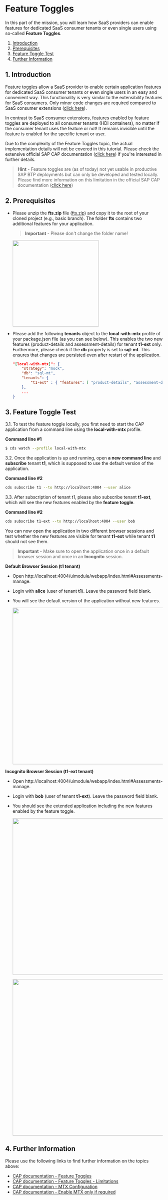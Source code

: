 # Feature Toggles

In this part of the mission, you will learn how SaaS providers can enable features for dedicated SaaS consumer tenants or even single users using so-called **Feature Toggles**. 

1. [Introduction](#1-Introduction)
2. [Prerequisites](#2-Prerequisites)
3. [Feature Toggle Test](#3-Feature-Toggle-Test)
4. [Further Information](#4-Further-Information)

## 1. Introduction

Feature toggles allow a SaaS provider to enable certain application features for dedicated SaaS consumer tenants or even single users in an easy and convenient way. This functionality is very similar to the extensibility features for SaaS consumers. Only minor code changes are required compared to SaaS consumer extensions ([click here](../consumer-extensibility/README.md)).

In contrast to SaaS consumer extensions, features enabled by feature toggles are deployed to all consumer tenants (HDI containers), no matter if the consumer tenant uses the feature or not! It remains invisible until the feature is enabled for the specific tenant or user.

Due to the complexity of the Feature Toggles topic, the actual implementation details will not be covered in this tutorial. Please check the extensive official SAP CAP documentation ([click here](https://cap.cloud.sap/docs/guides/extensibility/feature-toggles)) if you're interested in further details. 

> **Hint** - Feature toggles are (as of today) not yet usable in productive SAP BTP deployments but can only be developed and tested locally. Please find more information on this limitation in the official SAP CAP documentation ([click here](https://cap.cloud.sap/docs/guides/extensibility/feature-toggles#in-production)) 


## 2. Prerequisites 

- Please unzip the **fts.zip** file ([fts.zip](./files/fts.zip)) and copy it to the root of your cloned project (e.g., basic branch). The folder **fts** contains two additional features for your application. 

    > **Important** - Please don't change the folder name!

    [<img src="./images/FT_RepoStructure.png" width="275" />](./images/FT_RepoStructure.png?raw=true)

- Please add the following **tenants** object to the **local-with-mtx** profile of your package.json file (as you can see below). This enables the two new features (product-details and assessment-details) for tenant **t1-ext** only. Furthermore, please check if the **db** property is set to **sql-mt**. This ensures that changes are persisted even after restart of the application.

    ```json
    "[local-with-mtx]": {
        "strategy": "mock",
        "db": "sql-mt",
        "tenants": {
            "t1-ext" : { "features": [ "product-details", "assessment-details"] }
        },
        ...
    }
    ```


## 3. Feature Toggle Test

3.1. To test the feature toggle locally, you first need to start the CAP application from a command line using the **local-with-mtx** profile. 

**Command line #1**

```sh
$ cds watch --profile local-with-mtx
```

3.2. Once the application is up and running, open **a new command line** and **subscribe** tenant **t1**, which is supposed to use the default version of the application. 

**Command line #2**

```sh
cds subscribe t1 --to http://localhost:4004 --user alice
```

3.3. After subscription of tenant t1, please also subscribe tenant **t1-ext**, which will see the new features enabled by the **feature toggle**. 

**Command line #2**

```sh
cds subscribe t1-ext --to http://localhost:4004 --user bob
```

You can now open the application in two different browser sessions and test whether the new features are visible for tenant **t1-ext** while tenant **t1** should not see them. 

> **Important** - Make sure to open the application once in a default browser session and once in an **Incognito** session. 

**Default Browser Session (t1 tenant)**

- Open http://localhost:4004/uimodule/webapp/index.html#Assessments-manage.
- Login with **alice** (user of tenant **t1**). Leave the password field blank.
- You will see the default version of the application without new features.

    [<img src="./images/FT_AppNoFeatures.png" width="500" />](./images/FT_AppNoFeatures.png?raw=true)

**Incognito Browser Session (t1-ext tenant)**

- Open http://localhost:4004/uimodule/webapp/index.html#Assessments-manage.
- Login with **bob** (user of tenant **t1-ext**). Leave the password field blank.
- You should see the extended application including the new features enabled by the feature toggle.

    [<img src="./images/FT_AppFeatures01.png" width="500" />](./images/FT_AppFeatures01.png?raw=true)

    [<img src="./images/FT_AppFeatures02.png" width="500" />](./images/FT_AppFeatures02.png?raw=true)


## 4. Further Information

Please use the following links to find further information on the topics above:

* [CAP documentation - Feature Toggles](https://cap.cloud.sap/docs/guides/extensibility/feature-toggles)
* [CAP documentation - Feature Toggles - Limitations](https://cap.cloud.sap/docs/guides/extensibility/feature-toggles#limitations)
* [CAP documentation - MTX Configuration](https://cap.cloud.sap/docs/guides/multitenancy/mtxs#conf)
* [CAP documentation - Enable MTX only if required](https://cap.cloud.sap/docs/guides/multitenancy/mtxs#enable-mtx-only-if-required)